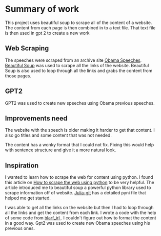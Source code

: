 # Summary of work

This project uses beautiful soup to scrape all of the content of a website. The content from each page is then combined in to a text file. That text file is then used in gpt 2 to create a new work 

## Web Scraping

The speeches were scraped from an archive site [Obama Speeches](http://obamaspeeches.com/). [Beautiful Soup](https://www.crummy.com/software/BeautifulSoup/bs4/doc/#) was used to scrape all the links of the website. Beautiful Soup is also used to loop through all the links and grabs the content from those pages.

## GPT2
GPT2 was used to create new speeches using Obama previous speeches.


## Improvements need
The website with the speech is older making it harder to get that content. I also go titles and some content that was not needed. 

The content has a wonky format that I could not fix. Fixing this would help with sentence structure and give it a more natural look.

## Inspiration
I wanted to learn how to scrape the web for content using python. I found this article on [How to scrape the web using python](https://towardsdatascience.com/how-to-web-scrape-with-python-in-4-minutes-bc49186a8460) to be very helpful. The article introduced me to beautiful soup a powerful python library used to scrape information off of website. [Julia-git](https://towardsdatascience.com/how-to-web-scrape-with-python-in-4-minutes-bc49186a8460) has a detailed pyni file that helped me get started.

I was able to get all the links on the website but then I had to loop through all the links and get the content from each link. I wrote a 
code with the help of some code from [blarf_irl
](https://www.reddit.com/r/learnpython/comments/3ha9x1/iterate_through_multiple_web_pages/). I couldn't figure out how to format the content in a good way. Gpt2 was used to create new Obama speeches using his previous ones.
